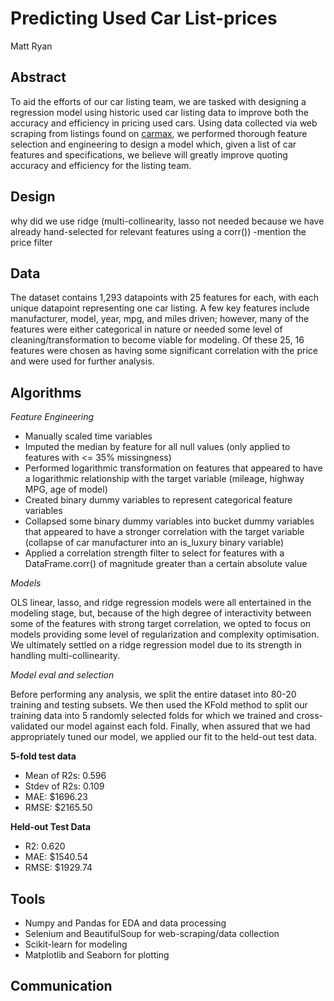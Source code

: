 # Predicting Used Car List-prices
Matt Ryan

## Abstract
To aid the efforts of our car listing team, we are tasked with designing a regression model using historic used car listing data to improve both the accuracy and efficiency in pricing used cars.  Using data collected via web scraping from listings found on [carmax](https://www.carmax.com), we performed thorough feature selection and engineering to design a model which, given a list of car features and specifications, we believe will greatly improve quoting accuracy and efficiency for the listing team.

## Design

why did we use ridge (multi-collinearity, lasso not needed because we have already hand-selected for relevant features using a corr()) -mention the price filter

## Data

The dataset contains 1,293 datapoints with 25 features for each, with each unique datapoint representing one car listing. A few key features include manufacturer, model, year, mpg, and miles driven; however, many of the features were either categorical in nature or needed some level of cleaning/transformation to become viable for modeling. Of these 25, 16 features were chosen as having some significant correlation with the price and were used for further analysis. 

## Algorithms
*Feature Engineering*
- Manually scaled time variables
- Imputed the median by feature for all null values (only applied to features with <= 35% missingness)
- Performed logarithmic transformation on features that appeared to have a logarithmic relationship with the target variable (mileage, highway MPG, age of model)
- Created binary dummy variables to represent categorical feature variables
- Collapsed some binary dummy variables into bucket dummy variables that appeared to have a stronger correlation with the target variable (collapse of car manufacturer into an is_luxury binary variable)
- Applied a correlation strength filter to select for features with a DataFrame.corr() of magnitude greater than a certain absolute value

*Models*

OLS linear, lasso, and ridge regression models  were all entertained in the modeling stage, but, because of the high degree of interactivity between some of the features with strong target correlation, we opted to focus on models providing some level of regularization and complexity optimisation. We ultimately settled on a ridge regression model due to its strength in handling multi-collinearity.


*Model eval and selection*

Before performing any analysis, we split the entire dataset into 80-20 training and testing subsets. We then used the KFold method to split our training data into 5 randomly selected folds for which we trained and cross-validated our model against each fold. Finally, when assured that we had appropriately tuned our model, we applied our fit to the held-out test data. 


**5-fold test data**
* Mean of R2s: 0.596
* Stdev of R2s: 0.109
* MAE: $1696.23
* RMSE: $2165.50

**Held-out Test Data**
* R2: 0.620
* MAE: $1540.54
* RMSE: $1929.74

## Tools
- Numpy and Pandas for EDA and data processing
- Selenium and BeautifulSoup for web-scraping/data collection
- Scikit-learn for modeling
- Matplotlib and Seaborn for plotting

## Communication